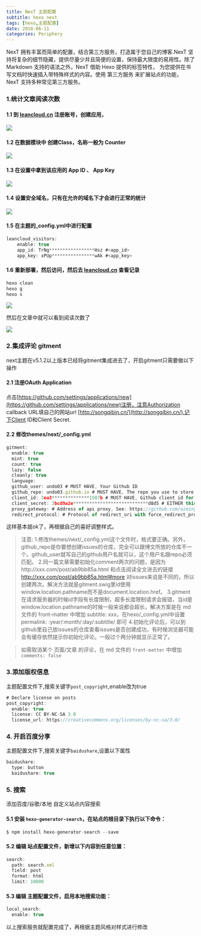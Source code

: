 ```yaml
---
title: NexT 主题配置
subtitle: hexo next
tags: [hexo,主题配置]
date: 2018-06-11
categories: Periphery
---
```

NexT 拥有丰富而简单的配置，结合第三方服务，打造属于您自己的博客.NexT 坚持将复杂的细节隐藏，提供尽量少并且简便的设置，保持最大限度的易用性。除了 Markdown 支持的语法之外，NexT 借助 Hexo 提供的标签特性， 为您提供在书写文档时快速插入带特殊样式的内容。使用 第三方服务 来扩展站点的功能， NexT 支持多种常见第三方服务。

<!--more-->

### 1.统计文章阅读次数

#### 1.1 到 [leancloud.cn](https://leancloud.cn/) 注册账号，创建应用，

![](https://github.com/undo03/undo03.github.io/blob/master/article_images/Perphery/1529573803947.jpg?raw=true)

#### 1.2 在数据模块中 创建Class，名称一般为 Counter

![](https://github.com/undo03/undo03.github.io/blob/master/article_images/Perphery/WX20180621-175120.png?raw=true)

#### 1.3 在设置中拿到该应用的 App ID 、 App Key

![](https://github.com/undo03/undo03.github.io/blob/master/article_images/Perphery/WX20180621-175238.png?raw=true)

#### 1.4 设置安全域名，只有在允许的域名下才会进行正常的统计

![](https://github.com/undo03/undo03.github.io/blob/master/article_images/Perphery/WX20180621-175623.png?raw=true)

#### 1.5 在主题的_config.yml中进行配置

```javascript
leancloud_visitors:
	enable: true
	app_id: TrNg*****************Hsz #<app_id>
	app_key: xPUp****************wAk #<app_key>
```

#### 1.6 重新部署，然后访问，然后去 [leancloud.cn](https://leancloud.cn/) 查看记录

```javascript
hexo clean
hexo g
hexo s
```

![](https://github.com/undo03/undo03.github.io/blob/master/article_images/Perphery/WX20180621-175319.png?raw=true)

然后在文章中就可以看到阅读次数了

![](https://github.com/undo03/undo03.github.io/blob/master/article_images/Perphery/WX20180621-184902.png?raw=true)

### 2.集成评论 gitment

next主题在v5.1.2以上版本已经将gitment集成进去了，开启gitment只需要做以下操作

#### 2.1 注册OAuth Application

点击[https://github.com/settings/applications/new](https://github.com/settings/applications/new)注册，注意Authorization callback URL填自己的网站url [http://songqibin.cn/](http://songqibin.cn/).记下Client ID和Client Secret.

#### 2.2 修改themes/next/_config.yml

```javascript
gitment:
  enable: true
  mint: true 
  count: true 
  lazy: false 
  cleanly: true 
  language: 
  github_user: undo03 # MUST HAVE, Your Github ID
  github_repo: undo03.github.io # MUST HAVE, The repo you use to store Gitment comments
  client_id: 3ea3**************1507b # MUST HAVE, Github client id for the Gitment
  client_secret: 3bcd9a2e****************************d8d5 # EITHER this or proxy_gateway, Github access secret token for the Gitment
  proxy_gateway: # Address of api proxy, See: https://github.com/aimingoo/intersect
  redirect_protocol: # Protocol of redirect_uri with force_redirect_protocol when mint enabled
```

这样基本就ok了，再根据自己的喜好调整样式。

> 注意:
>1.修改themes/next/_config.yml这个文件时，格式要正确。另外，github_repo是你要想创建issues的仓库，完全可以跟博文所放的仓库不一个。github_user就写自己的github用户名就可以，这个用户名跟repo必须匹配。
>2.同一篇文章需要初始化comment两次的问题，是因为http://xxx.com/post/ab9bb85a.html 和点击阅读全文进去的链接  http://xxx.com/post/ab9bb85a.html#more 对issues来说是不同的，所以创建两次。解决方法就是gitment.swig里id使用window.location.pathname而不是document.location.href。
>3.gitment在请求服务器的时候id字段有长度限制，超多长度限制请求会报错，当id是window.location.pathname的时候一般来说都会超长，解决方案是在 md 文件的 front-matter 中增加 subtitle: xxx，在hexo/_config.yml中设置 permalink: :year/:month/:day/:subtitle/ 即可
>4.初始化评论后，可以到github里自己放issues的仓库查看issues是否创建成功，有时候浏览器可能会有缓存依然提示你初始化评论。一般过个两分钟就显示正常了。

> 如需取消某个 页面/文章 的评论，在 md 文件的 `front-matter` 中增加 `comments: false`

### 3.添加版权信息

主题配置文件下,搜索关键字`post_copyright`,enable改为true

```javascript
# Declare license on posts
post_copyright:
  enable: true
  license: CC BY-NC-SA 3.0
  license_url: https://creativecommons.org/licenses/by-nc-sa/3.0/
```

### 4. 开启百度分享

主题配置文件下,搜索关键字`baidushare`,设置以下属性

```javascript
baidushare:
  type: button
  baidushare: true
```

### 5. 搜索

添加百度/谷歌/本地 自定义站点内容搜索

#### 5.1 安装 `hexo-generator-search`，在站点的根目录下执行以下命令：

```javascript
$ npm install hexo-generator-search --save
```

#### 5.2 编辑 站点配置文件，新增以下内容到任意位置：

```javascript
search:
  path: search.xml
  field: post
  format: html
  limit: 10000
```

#### 5.3 编辑 主题配置文件，启用本地搜索功能：

```javascript
local_search:
  enable: true
```

以上搜索服务就配置完成了，再根据主题风格对样式进行修改


	
	